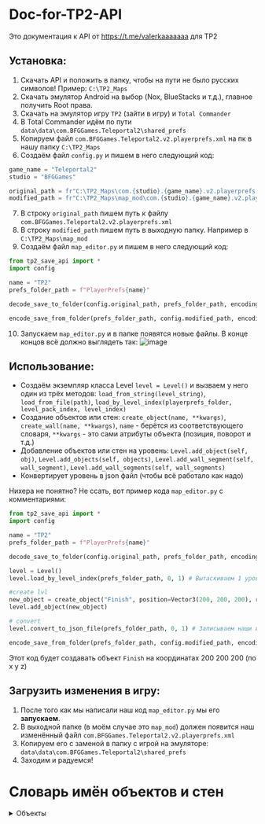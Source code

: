 # Doc-for-TP2-API
Это документация к API от https://t.me/vaIerkaaaaaaa для TP2

## Установка:
1. Скачать API и положить в папку, чтобы на пути не было русских символов! Пример: `C:\TP2_Maps`
2. Скачать эмулятор Android на выбор (Nox, BlueStacks и т.д.), главное получить Root права.
3. Скачать на эмулятор игру `TP2` (зайти в игру) и `Total Commander`
4. В Total Commander идём по пути `data\data\com.BFGGames.Teleportal2\shared_prefs`
5. Копируем файл `com.BFGGames.Teleportal2.v2.playerprefs.xml` на пк в нашу папку `C:\TP2_Maps`
6. Создаём файл `config.py` и пишем в него следующий код:
```python
game_name = "Teleportal2"
studio = "BFGGames"

original_path = fr"C:\TP2_Maps\com.{studio}.{game_name}.v2.playerprefs.xml"
modified_path = fr"C:\TP2_Maps\map_mod\com.{studio}.{game_name}.v2.playerprefs.xml"
```
7. В строку `original_path` пишем путь к файлу `com.BFGGames.Teleportal2.v2.playerprefs.xml`
8. В строку `modified_path` пишем путь в выходную папку. Например в `C:\TP2_Maps\map_mod`
9. Создаём файл `map_editor.py` и пишем в него следующий код:
```python
from tp2_save_api import *
import config

name = "TP2"
prefs_folder_path = f"PlayerPrefs{name}"

decode_save_to_folder(config.original_path, prefs_folder_path, encoding="utf-8")

encode_save_from_folder(prefs_folder_path, config.modified_path, encoding="utf-8")
```
10. Запускаем `map_editor.py` и в папке появятся новые файлы. В конце концов всё должно выглядеть так:
![image](https://github.com/Lolip-p/Doc-for-TP2-API/assets/95537683/84c61fc5-f30a-41e9-9b15-0729cfa58f3d)

## Использование:
- Создаём экземпляр класса Level `level = Level()` и вызваем у него один из трёх методов: `load_from_string(level_string)`, `load_from_file(path)`, `load_by_level_index(playerprefs_folder, level_pack_index, level_index)`
- Создание объектов или стен: `create_object(name, **kwargs)`, `create_wall(name, **kwargs)`, `name` - берётся из соответствующего словаря, `**kwargs` - это сами атрибуты объекта (позиция, поворот и т.д.)
- Добавление объектов или стен на уровень: `Level.add_object(self, obj)`, `Level.add_objects(self, objects)`, `Level.add_wall_segment(self, wall_segment)`, `Level.add_wall_segments(self, wall_segments)`
- Конвертирует уровень в json файл (чтобы всё работало как надо)

Нихера не понятно? Не ссать, вот пример кода `map_editor.py` с комментариями:
```python
from tp2_save_api import *
import config

name = "TP2"
prefs_folder_path = f"PlayerPrefs{name}"

decode_save_to_folder(config.original_path, prefs_folder_path, encoding="utf-8") # Декодирует файл

level = Level()
level.load_by_level_index(prefs_folder_path, 0, 1) # Вытаскиваем 1 уровень из пака карт 0

#create lvl
new_object = create_object("Finish", position=Vector3(200, 200, 200), rotation=ObjectRotation.down())
level.add_object(new_object)

# convert
level.convert_to_json_file(prefs_folder_path, 0, 1) # Записываем наши изменения в 1 уровень из пака карт 0

encode_save_from_folder(prefs_folder_path, config.modified_path, encoding="utf-8") # Кодирует файл обратно, чтобы Unity схавал его.
```
Этот код будет создавать объект `Finish` на координатах 200 200 200 (по x y z)

## Загрузить изменения в игру:
1. После того как мы написали наш код `map_editor.py` мы его **запускаем**.
2. В выходной папке (в моём случае это `map_mod`) должен появится наш изменённый файл `com.BFGGames.Teleportal2.v2.playerprefs.xml`
3. Копируем его с заменой в папку с игрой на эмуляторе: `data\data\com.BFGGames.Teleportal2\shared_prefs`
4. Заходим и радуемся!

# Словарь имён объектов и стен
<details>

<summary>Объекты</summary>

- Finish
- Start
- LampLight
- Lamp
- Button1
- Button2
- Button3
- Button4
- ButtonLever1
- CubeDropper
- Door2
- Stand
- Catapult
- 1x1x1
- 2x2x2
- 1x1x4
- Trigger
- NOT
- AND
- OR
- XOR
- OrangeGelDropper
- 
<summary>Стены</summary>

- PortalWall1
- PortalWall2
- PortalWall3
- PortalWall4
- PortalWall5
- Wall1
- Wall2
- Wall3
- Wall4
- Wall5
- Wall6
- Wall7
- Wall8
- Wall9
- PipeHole
- Water
- MovePanelWhite
- MovePanel
- SecretPanel
- Emptiness

</details>
